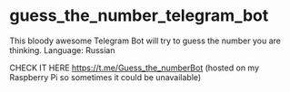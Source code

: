# guess_the_number_telegram_bot

This bloody awesome Telegram Bot will try to guess the number you are thinking. Language: Russian

CHECK IT HERE https://t.me/Guess_the_numberBot (hosted on my Raspberry Pi so sometimes it could be unavailable)

